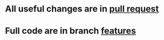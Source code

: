 # All useful changes are in [pull request](https://github.com/b0nn1e/gg_test/pull/1/files)
# Full code are in branch [features](https://github.com/b0nn1e/gg_test/tree/features) 
